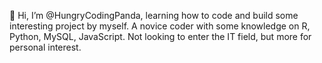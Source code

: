 👋 Hi, I’m @HungryCodingPanda, learning how to code and build some interesting project by myself. A novice coder with some knowledge on R, Python, MySQL, JavaScript. Not looking to enter the IT field, but more for personal interest.

<!---
HungryCodingPanda/HungryCodingPanda is a ✨ special ✨ repository because its `README.md` (this file) appears on your GitHub profile.
You can click the Preview link to take a look at your changes.
--->
